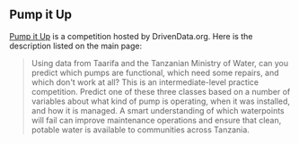 ## Pump it Up
[Pump it Up](https://www.drivendata.org/competitions/7/pump-it-up-data-mining-the-water-table/) is a competition hosted by DrivenData.org. Here is the description listed on the main page:
> Using data from Taarifa and the Tanzanian Ministry of Water, can you predict which pumps are functional, which need some repairs, and which don't work at all? This is an intermediate-level practice competition. Predict one of these three classes based on a number of variables about what kind of pump is operating, when it was installed, and how it is managed. A smart understanding of which waterpoints will fail can improve maintenance operations and ensure that clean, potable water is available to communities across Tanzania.
